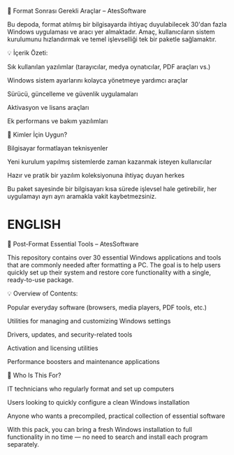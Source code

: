 🔧 Format Sonrası Gerekli Araçlar – AtesSoftware

Bu depoda, format atılmış bir bilgisayarda ihtiyaç duyulabilecek 30'dan fazla Windows uygulaması ve aracı yer almaktadır. Amaç, kullanıcıların sistem kurulumunu hızlandırmak ve temel işlevselliği tek bir paketle sağlamaktır.

💡 İçerik Özeti:

Sık kullanılan yazılımlar (tarayıcılar, medya oynatıcılar, PDF araçları vs.)

Windows sistem ayarlarını kolayca yönetmeye yardımcı araçlar

Sürücü, güncelleme ve güvenlik uygulamaları

Aktivasyon ve lisans araçları

Ek performans ve bakım yazılımları

🎯 Kimler İçin Uygun?

Bilgisayar formatlayan teknisyenler

Yeni kurulum yapılmış sistemlerde zaman kazanmak isteyen kullanıcılar

Hazır ve pratik bir yazılım koleksiyonuna ihtiyaç duyan herkes

Bu paket sayesinde bir bilgisayarı kısa sürede işlevsel hale getirebilir, her uygulamayı ayrı ayrı aramakla vakit kaybetmezsiniz.

# **ENGLISH**

🔧 Post-Format Essential Tools – AtesSoftware

This repository contains over 30 essential Windows applications and tools that are commonly needed after formatting a PC. The goal is to help users quickly set up their system and restore core functionality with a single, ready-to-use package.

💡 Overview of Contents:

Popular everyday software (browsers, media players, PDF tools, etc.)

Utilities for managing and customizing Windows settings

Drivers, updates, and security-related tools

Activation and licensing utilities

Performance boosters and maintenance applications

🎯 Who Is This For?

IT technicians who regularly format and set up computers

Users looking to quickly configure a clean Windows installation

Anyone who wants a precompiled, practical collection of essential software

With this pack, you can bring a fresh Windows installation to full functionality in no time — no need to search and install each program separately.

